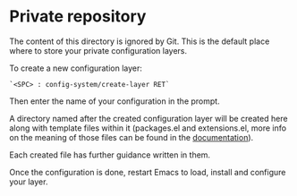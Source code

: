# Private repository

The content of this directory is ignored by Git. This is the default place
where to store your private configuration layers.

To create a new configuration layer:

    `<SPC> : config-system/create-layer RET`

Then enter the name of your configuration in the prompt.

A directory named after the created configuration layer will be created here
along with template files within it (packages.el and extensions.el, more info
on the meaning of those files can be found in the [documentation][conf_layers]).

Each created file has further guidance written in them.

Once the configuration is done, restart Emacs to load, install and configure
your layer.

[conf_layers]: https://github.com/syl20bnr/spacemacs/blob/master/DOCUMENTATION.md#extensions-and-packages
